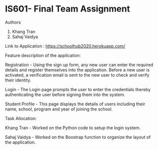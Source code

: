# IS601- Final Team Assignment
Authors
1) Khang Tran
2) Sahaj Vaidya 

Link to Application : https://schoolhub2020.herokuapp.com/

Feature description of the application:

Registration - Using the sign up form, any new user can enter the required details
and register themselves into the application. Before a new user is activated,
a verification email is sent to the new user to check and verify their identity.

Login - The Login page prompts the user to enter the credentials thereby authenticating 
 the user before signing them into the system.
 
Student Profile - This page displays the details of users including their name, school,
program and year of joining the school.

Task Allocation:

Khang Tran - Worked on the Python code to setup the login system.

Sahaj Vaidya - Worked on the Boostrap function to organize the layout of the application.

